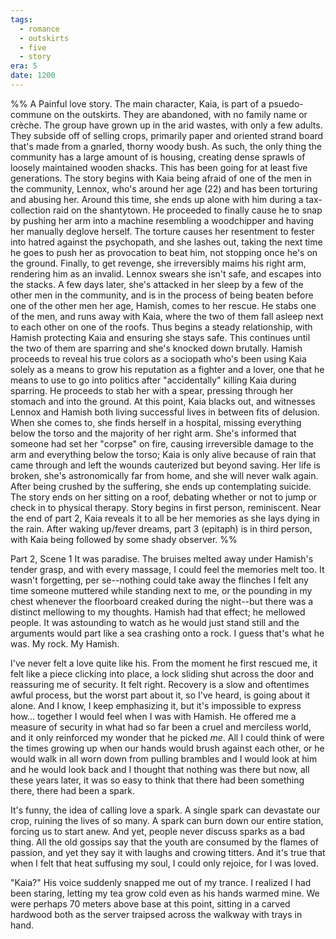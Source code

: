 ```yaml
---
tags:
  - romance
  - outskirts
  - five
  - story
era: 5
date: 1200
---
```

%% A Painful love story. The main character, Kaia, is part of a psuedo-commune on the outskirts. They are abandoned, with no family name or crèche. The group have grown up in the arid wastes, with only a few adults. They subside off of selling crops, primarily paper and oriented strand board that's made from a gnarled, thorny woody bush. As such, the only thing the community has a large amount of is housing, creating dense sprawls of loosely maintained wooden shacks. This has been going for at least five generations. The story begins with Kaia being afraid of one of the men in the community, Lennox, who's around her age (22) and has been torturing and abusing her. Around this time, she ends up alone with him during a tax-collection raid on the shantytown. He proceeded to finally cause he to snap by pushing her arm into a machine resembling a woodchipper and having her manually deglove herself. The torture causes her resentment to fester into hatred against the psychopath, and she lashes out, taking the next time he goes to push her as provocation to beat him, not stopping once he's on the ground. Finally, to get revenge, she irreversibly maims his right arm, rendering him as an invalid. Lennox swears she isn't safe, and escapes into the stacks. A few days later, she's attacked in her sleep by a few of the other men in the community, and is in the process of being beaten before one of the other men her age, Hamish, comes to her rescue. He stabs one of the men, and runs away with Kaia, where the two of them fall asleep next to each other on one of the roofs. Thus begins a steady relationship, with Hamish protecting Kaia and ensuring she stays safe. This continues until the two of them are sparring and she's knocked down brutally. Hamish proceeds to reveal his true colors as a sociopath who's been using Kaia solely as a means to grow his reputation as a fighter and a lover, one that he means to use to go into politics after "accidentally" killing Kaia during sparring. He proceeds to stab her with a spear, pressing through her stomach and into the ground. At this point, Kaia blacks out, and witnesses Lennox and Hamish both living successful lives in between fits of delusion. When she comes to, she finds herself in a hospital, missing everything below the torso and the majority of her right arm. She's informed that someone had set her "corpse" on fire, causing irreversible damage to the arm and everything below the torso; Kaia is only alive because of rain that came through and left the wounds cauterized but beyond saving. Her life is broken, she's astronomically far from home, and she will never walk again. After being crushed by the suffering, she ends up contemplating suicide. The story ends on her sitting on a roof, debating whether or not to jump or check in to physical therapy.
Story begins in first person, reminiscent. Near the end of part 2, Kaia reveals it to all be her memories as she lays dying in the rain. After waking up/fever dreams, part 3 (epitaph) is in third person, with Kaia being followed by some shady observer.
%%

Part 2, Scene 1
It was paradise. The bruises melted away under Hamish's tender grasp, and with every massage, I could feel the memories melt too. It wasn't forgetting, per se--nothing could take away the flinches I felt any time someone muttered while standing next to me, or the pounding in my chest whenever the floorboard creaked during the night--but there was a distinct mellowing to my thoughts. Hamish had that effect; he mellowed people. It was astounding to watch as he would just stand still and the arguments would part like a sea crashing onto a rock. I guess that's what he was. My rock. My Hamish.

I've never felt a love quite like his. From the moment he first rescued me, it felt like a piece clicking into place, a lock sliding shut across the door and reassuring me of security. It felt right. Recovery is a slow and oftentimes awful process, but the worst part about it, so I've heard, is going about it alone. And I know, I keep emphasizing it, but it's impossible to express how... together I would feel when I was with Hamish. He offered me a measure of security in what had so far been a cruel and merciless world, and it only reinforced my wonder that he picked *me*. All I could think of were the times growing up when our hands would brush against each other, or he would walk in all worn down from pulling brambles and I would look at him and he would look back and I thought that nothing was there but now, all these years later, it was so easy to think that there had been something there, there had been a spark. 

It's funny, the idea of calling love a spark. A single spark can devastate our crop, ruining the lives of so many. A spark can burn down our entire station, forcing us to start anew. And yet, people never discuss sparks as a bad thing. All the old gossips say that the youth are consumed by the flames of passion, and yet they say it with laughs and crowing titters. And it's true that when I felt that heat suffusing my soul, I could only rejoice, for I was loved. 

"Kaia?" His voice suddenly snapped me out of my trance. I realized I had been staring, letting my tea grow cold even as his hands warmed mine. We were perhaps 70 meters above base at this point, sitting in a carved hardwood both as the server traipsed across the walkway with trays in hand. 